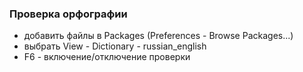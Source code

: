 ### Проверка орфографии

* добавить файлы в Packages (Preferences - Browse Packages...)
* выбрать View - Dictionary - russian_english
* F6 - включение/отключение проверки
